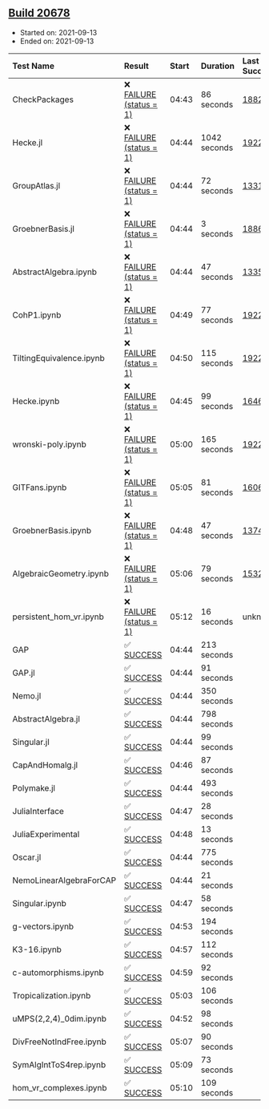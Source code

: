 ## [Build 20678](https://oscarci.mathematik.uni-kl.de/job/oscar/20678/)

* Started on: 2021-09-13
* Ended on: 2021-09-13

| Test Name    | Result | Start | Duration | Last Success | First Failure |
|:-------------|:-------|:------|:---------|:-------------|:--------------|
| CheckPackages | ❌ [FAILURE (status = 1)](https://oscarci.mathematik.uni-kl.de/job/oscar/20678/artifact/logs/build-20678/CheckPackages.log) | 04:43 | 86 seconds | [18822](https://oscarci.mathematik.uni-kl.de/job/oscar/18822/) | [18823](https://oscarci.mathematik.uni-kl.de/job/oscar/18823/) |
| Hecke.jl | ❌ [FAILURE (status = 1)](https://oscarci.mathematik.uni-kl.de/job/oscar/20678/artifact/logs/build-20678/Hecke.jl.log) | 04:44 | 1042 seconds | [19222](https://oscarci.mathematik.uni-kl.de/job/oscar/19222/) | [20152](https://oscarci.mathematik.uni-kl.de/job/oscar/20152/) |
| GroupAtlas.jl | ❌ [FAILURE (status = 1)](https://oscarci.mathematik.uni-kl.de/job/oscar/20678/artifact/logs/build-20678/GroupAtlas.jl.log) | 04:44 | 72 seconds | [13311](https://oscarci.mathematik.uni-kl.de/job/oscar/13311/) | [13312](https://oscarci.mathematik.uni-kl.de/job/oscar/13312/) |
| GroebnerBasis.jl | ❌ [FAILURE (status = 1)](https://oscarci.mathematik.uni-kl.de/job/oscar/20678/artifact/logs/build-20678/GroebnerBasis.jl.log) | 04:44 | 3 seconds | [18864](https://oscarci.mathematik.uni-kl.de/job/oscar/18864/) | [18865](https://oscarci.mathematik.uni-kl.de/job/oscar/18865/) |
| AbstractAlgebra.ipynb | ❌ [FAILURE (status = 1)](https://oscarci.mathematik.uni-kl.de/job/oscar/20678/artifact/logs/build-20678/AbstractAlgebra.ipynb.log) | 04:44 | 47 seconds | [13355](https://oscarci.mathematik.uni-kl.de/job/oscar/13355/) | [13356](https://oscarci.mathematik.uni-kl.de/job/oscar/13356/) |
| CohP1.ipynb | ❌ [FAILURE (status = 1)](https://oscarci.mathematik.uni-kl.de/job/oscar/20678/artifact/logs/build-20678/CohP1.ipynb.log) | 04:49 | 77 seconds | [19222](https://oscarci.mathematik.uni-kl.de/job/oscar/19222/) | [20152](https://oscarci.mathematik.uni-kl.de/job/oscar/20152/) |
| TiltingEquivalence.ipynb | ❌ [FAILURE (status = 1)](https://oscarci.mathematik.uni-kl.de/job/oscar/20678/artifact/logs/build-20678/TiltingEquivalence.ipynb.log) | 04:50 | 115 seconds | [19222](https://oscarci.mathematik.uni-kl.de/job/oscar/19222/) | [20152](https://oscarci.mathematik.uni-kl.de/job/oscar/20152/) |
| Hecke.ipynb | ❌ [FAILURE (status = 1)](https://oscarci.mathematik.uni-kl.de/job/oscar/20678/artifact/logs/build-20678/Hecke.ipynb.log) | 04:45 | 99 seconds | [16463](https://oscarci.mathematik.uni-kl.de/job/oscar/16463/) | [16464](https://oscarci.mathematik.uni-kl.de/job/oscar/16464/) |
| wronski-poly.ipynb | ❌ [FAILURE (status = 1)](https://oscarci.mathematik.uni-kl.de/job/oscar/20678/artifact/logs/build-20678/wronski-poly.ipynb.log) | 05:00 | 165 seconds | [19222](https://oscarci.mathematik.uni-kl.de/job/oscar/19222/) | [20152](https://oscarci.mathematik.uni-kl.de/job/oscar/20152/) |
| GITFans.ipynb | ❌ [FAILURE (status = 1)](https://oscarci.mathematik.uni-kl.de/job/oscar/20678/artifact/logs/build-20678/GITFans.ipynb.log) | 05:05 | 81 seconds | [16068](https://oscarci.mathematik.uni-kl.de/job/oscar/16068/) | [16069](https://oscarci.mathematik.uni-kl.de/job/oscar/16069/) |
| GroebnerBasis.ipynb | ❌ [FAILURE (status = 1)](https://oscarci.mathematik.uni-kl.de/job/oscar/20678/artifact/logs/build-20678/GroebnerBasis.ipynb.log) | 04:48 | 47 seconds | [13748](https://oscarci.mathematik.uni-kl.de/job/oscar/13748/) | [13749](https://oscarci.mathematik.uni-kl.de/job/oscar/13749/) |
| AlgebraicGeometry.ipynb | ❌ [FAILURE (status = 1)](https://oscarci.mathematik.uni-kl.de/job/oscar/20678/artifact/logs/build-20678/AlgebraicGeometry.ipynb.log) | 05:06 | 79 seconds | [15322](https://oscarci.mathematik.uni-kl.de/job/oscar/15322/) | [15323](https://oscarci.mathematik.uni-kl.de/job/oscar/15323/) |
| persistent_hom_vr.ipynb | ❌ [FAILURE (status = 1)](https://oscarci.mathematik.uni-kl.de/job/oscar/20678/artifact/logs/build-20678/persistent_hom_vr.ipynb.log) | 05:12 | 16 seconds | unknown | unknown |
| GAP | ✅ [SUCCESS](https://oscarci.mathematik.uni-kl.de/job/oscar/20678/artifact/logs/build-20678/GAP.log) | 04:44 | 213 seconds |  |  |
| GAP.jl | ✅ [SUCCESS](https://oscarci.mathematik.uni-kl.de/job/oscar/20678/artifact/logs/build-20678/GAP.jl.log) | 04:44 | 91 seconds |  |  |
| Nemo.jl | ✅ [SUCCESS](https://oscarci.mathematik.uni-kl.de/job/oscar/20678/artifact/logs/build-20678/Nemo.jl.log) | 04:44 | 350 seconds |  |  |
| AbstractAlgebra.jl | ✅ [SUCCESS](https://oscarci.mathematik.uni-kl.de/job/oscar/20678/artifact/logs/build-20678/AbstractAlgebra.jl.log) | 04:44 | 798 seconds |  |  |
| Singular.jl | ✅ [SUCCESS](https://oscarci.mathematik.uni-kl.de/job/oscar/20678/artifact/logs/build-20678/Singular.jl.log) | 04:44 | 99 seconds |  |  |
| CapAndHomalg.jl | ✅ [SUCCESS](https://oscarci.mathematik.uni-kl.de/job/oscar/20678/artifact/logs/build-20678/CapAndHomalg.jl.log) | 04:46 | 87 seconds |  |  |
| Polymake.jl | ✅ [SUCCESS](https://oscarci.mathematik.uni-kl.de/job/oscar/20678/artifact/logs/build-20678/Polymake.jl.log) | 04:44 | 493 seconds |  |  |
| JuliaInterface | ✅ [SUCCESS](https://oscarci.mathematik.uni-kl.de/job/oscar/20678/artifact/logs/build-20678/JuliaInterface.log) | 04:47 | 28 seconds |  |  |
| JuliaExperimental | ✅ [SUCCESS](https://oscarci.mathematik.uni-kl.de/job/oscar/20678/artifact/logs/build-20678/JuliaExperimental.log) | 04:48 | 13 seconds |  |  |
| Oscar.jl | ✅ [SUCCESS](https://oscarci.mathematik.uni-kl.de/job/oscar/20678/artifact/logs/build-20678/Oscar.jl.log) | 04:44 | 775 seconds |  |  |
| NemoLinearAlgebraForCAP | ✅ [SUCCESS](https://oscarci.mathematik.uni-kl.de/job/oscar/20678/artifact/logs/build-20678/NemoLinearAlgebraForCAP.log) | 04:44 | 21 seconds |  |  |
| Singular.ipynb | ✅ [SUCCESS](https://oscarci.mathematik.uni-kl.de/job/oscar/20678/artifact/logs/build-20678/Singular.ipynb.log) | 04:47 | 58 seconds |  |  |
| g-vectors.ipynb | ✅ [SUCCESS](https://oscarci.mathematik.uni-kl.de/job/oscar/20678/artifact/logs/build-20678/g-vectors.ipynb.log) | 04:53 | 194 seconds |  |  |
| K3-16.ipynb | ✅ [SUCCESS](https://oscarci.mathematik.uni-kl.de/job/oscar/20678/artifact/logs/build-20678/K3-16.ipynb.log) | 04:57 | 112 seconds |  |  |
| c-automorphisms.ipynb | ✅ [SUCCESS](https://oscarci.mathematik.uni-kl.de/job/oscar/20678/artifact/logs/build-20678/c-automorphisms.ipynb.log) | 04:59 | 92 seconds |  |  |
| Tropicalization.ipynb | ✅ [SUCCESS](https://oscarci.mathematik.uni-kl.de/job/oscar/20678/artifact/logs/build-20678/Tropicalization.ipynb.log) | 05:03 | 106 seconds |  |  |
| uMPS(2,2,4)_0dim.ipynb | ✅ [SUCCESS](https://oscarci.mathematik.uni-kl.de/job/oscar/20678/artifact/logs/build-20678/uMPS-2-2-4-_0dim.ipynb.log) | 04:52 | 98 seconds |  |  |
| DivFreeNotIndFree.ipynb | ✅ [SUCCESS](https://oscarci.mathematik.uni-kl.de/job/oscar/20678/artifact/logs/build-20678/DivFreeNotIndFree.ipynb.log) | 05:07 | 90 seconds |  |  |
| SymAlgIntToS4rep.ipynb | ✅ [SUCCESS](https://oscarci.mathematik.uni-kl.de/job/oscar/20678/artifact/logs/build-20678/SymAlgIntToS4rep.ipynb.log) | 05:09 | 73 seconds |  |  |
| hom_vr_complexes.ipynb | ✅ [SUCCESS](https://oscarci.mathematik.uni-kl.de/job/oscar/20678/artifact/logs/build-20678/hom_vr_complexes.ipynb.log) | 05:10 | 109 seconds |  |  |
